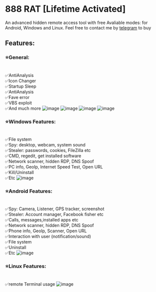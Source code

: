 # 888 RAT [Lifetime Activated]
An advanced hidden remote access tool with free Avaliable modes: for Android, Windows and Linux. Feel free to contact me by [telegram](https://t.me/inheritedeu) to buy

## Features:
### ⭐General:
<br>✅AntiAnalysis
<br>✅Icon Changer
<br>✅Startup Sleep
<br>✅AntiAnalysis
<br>✅Fave error
<br>✅VBS exploit
<br>✅And much more
![image](https://github.com/user-attachments/assets/81f2f35a-80fc-43be-83bb-df6ca5296e28)
![image](https://github.com/user-attachments/assets/24fefb07-d5ec-49a7-b763-268f3d3ce83b)
![image](https://github.com/user-attachments/assets/51bdcfdb-03d4-4b19-8092-5216096cd883)
![image](https://github.com/user-attachments/assets/cc3560fa-665c-4d52-b5ca-cddbd9393e92)

### ⭐Windows Features:
<br>✅File system
<br>✅Spy: desktop, webcam, system sound
<br>✅Stealer: passwords, cookies, FileZilla etc
<br>✅CMD, regedit, get installed software
<br>✅Network scanner, hidden RDP, DNS Spoof
<br>✅PC info, GeoIp, Internet Speed Test, Open URL
<br>✅Kill/Uninstall
<br>✅Etc
![image](https://github.com/user-attachments/assets/66f6d8b4-4859-4f75-b050-c8b6db6b2970)

### ⭐Android Features:
<br>✅Spy: Camera, Listener, GPS tracker, screenshot
<br>✅Stealer: Account manager, Facebook fisher etc
<br>✅Calls, messages,installed apps etc
<br>✅Network scanner, hidden RDP, DNS Spoof
<br>✅Phone info, GeoIp, Scanner, Open URL
<br>✅Interaction with user (notification/sound)
<br>✅File system
<br>✅Uninstall
<br>✅Etc
![image](https://github.com/user-attachments/assets/f854a9f8-0989-44f5-8ae7-2f516b460b6b)

### ⭐Linux Features:
<br>✅remote Terminal usage
![image](https://github.com/user-attachments/assets/3f5aebde-6183-41b1-afc4-b94a762831b3)
